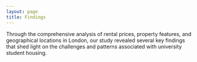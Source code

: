 ```yaml
---
layout: page
title: Findings
---
```

Through the comprehensive analysis of rental prices, property features, and geographical locations in London, our study revealed several key findings that shed light on the challenges and patterns associated with university student housing.
